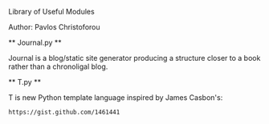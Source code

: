 Library of Useful Modules

Author: Pavlos Christoforou


** Journal.py **

Journal is a blog/static site generator producing a structure closer
to a book rather than a chronoligal blog.


** T.py **

T is new Python template language inspired by James Casbon's:

    https://gist.github.com/1461441

